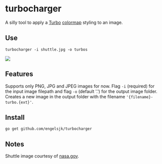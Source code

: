 # turbocharger

A silly tool to apply a [Turbo](https://ai.googleblog.com/2019/08/turbo-improved-rainbow-colormap-for.html) [colormap](https://github.com/engelsjk/cturbo) styling to an image.

## Use

```
turbocharger -i shuttle.jpg -o turbos
```

![](test/shuttle-turbo.jpg)

## Features

Supports only PNG, JPG and JPEG images for now. Flag ```-i``` (required) for the input image filepath and flag ```-o``` (default '.') for the output image folder. Creates a new image in the output folder with the filename ```'{filename}-turbo.{ext}'```. 


## Install

```
go get github.com/engelsjk/turbocharger
```

## Notes

Shuttle image courtesy of [nasa.gov](https://www.nasa.gov/mission_pages/shuttle/shuttlemissions/sts132/multimedia/fd1/Image_Gallery_Collection_archive_6.html).
